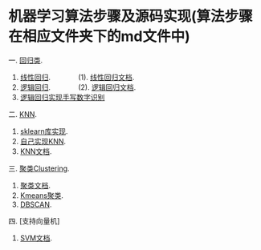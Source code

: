 # 机器学习算法步骤及源码实现(算法步骤在相应文件夹下的md文件中)

一. [回归类](https://github.com/wu-huipeng/machine-learning/tree/master/Regression%20algorithm).
1. [线性回归](https://github.com/wu-huipeng/machine-learning/blob/master/Regression%20algorithm/Univariate%20linear%20regression.py). &nbsp;&nbsp;&nbsp;&nbsp;&nbsp;&nbsp;&nbsp;&nbsp;&nbsp; &nbsp;&nbsp; (1). [线性回归文档](https://github.com/wu-huipeng/machine-learning/blob/master/Regression%20algorithm/Univariate%20linear%20regression.md).
2. [逻辑回归](https://github.com/wu-huipeng/machine-learning/blob/master/Regression%20algorithm/Logical%20regression.py).&nbsp;&nbsp;&nbsp;&nbsp;&nbsp;&nbsp;&nbsp;&nbsp;&nbsp; &nbsp;&nbsp;&nbsp;&nbsp;(2). [逻辑回归文档](https://github.com/wu-huipeng/machine-learning/blob/master/Regression%20algorithm/Logical%20regression.md).
3. [逻辑回归实现手写数字识别](https://github.com/wu-huipeng/machine-learning/blob/master/Regression%20algorithm/MNIST%20Recognition.py)

二. [KNN](https://github.com/wu-huipeng/machine-learning/tree/master/KNN).
1. [sklearn库实现](https://github.com/wu-huipeng/machine-learning/edit/master/KNN/sklearn%20API.py).
2. [自己实现KNN](https://github.com/wu-huipeng/machine-learning/blob/master/KNN/knn.py).
3. [KNN文档](https://github.com/wu-huipeng/machine-learning/blob/master/KNN/KNN%20Content.md).

三. [聚类Clustering](https://github.com/wu-huipeng/machine-learning/tree/master/Clustering).
1. [聚类文档](https://github.com/wu-huipeng/machine-learning/blob/master/Clustering/Clustering%20Content.md).
2. [Kmeans聚类](https://github.com/wu-huipeng/machine-learning/blob/master/Clustering/Kmeans.py).
3. [DBSCAN](https://github.com/wu-huipeng/machine-learning/blob/master/Clustering/DBSCAN.py).

四. [支持向量机]
1. [SVM文档](https://github.com/wu-huipeng/machine-learning/blob/master/SVM/SVM.md).
